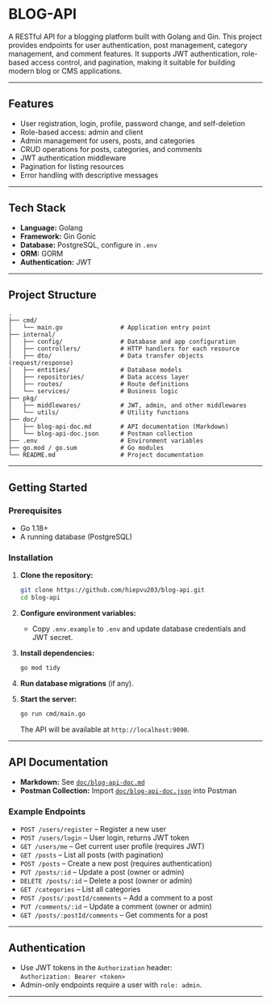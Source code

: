 # BLOG-API

A RESTful API for a blogging platform built with Golang and Gin. This project provides endpoints for user authentication, post management, category management, and comment features. It supports JWT authentication, role-based access control, and pagination, making it suitable for building modern blog or CMS applications.

---

## Features

- User registration, login, profile, password change, and self-deletion
- Role-based access: admin and client
- Admin management for users, posts, and categories
- CRUD operations for posts, categories, and comments
- JWT authentication middleware
- Pagination for listing resources
- Error handling with descriptive messages

---

## Tech Stack

- **Language:** Golang
- **Framework:** Gin Gonic
- **Database:** PostgreSQL, configure in `.env`
- **ORM:** GORM
- **Authentication:** JWT

---

## Project Structure

```
.
├── cmd/
│   └── main.go                # Application entry point
├── internal/
│   ├── config/                # Database and app configuration
│   ├── controllers/           # HTTP handlers for each resource
│   ├── dto/                   # Data transfer objects (request/response)
│   ├── entities/              # Database models
│   ├── repositories/          # Data access layer
│   ├── routes/                # Route definitions
│   └── services/              # Business logic
├── pkg/
│   ├── middlewares/           # JWT, admin, and other middlewares
│   └── utils/                 # Utility functions
├── doc/
│   ├── blog-api-doc.md        # API documentation (Markdown)
│   └── blog-api-doc.json      # Postman collection
├── .env                       # Environment variables
├── go.mod / go.sum            # Go modules
└── README.md                  # Project documentation
```

---

## Getting Started

### Prerequisites

- Go 1.18+
- A running database (PostgreSQL)

### Installation

1. **Clone the repository:**
    ```sh
    git clone https://github.com/hiepvu203/blog-api.git
    cd blog-api
    ```

2. **Configure environment variables:**
    - Copy `.env.example` to `.env` and update database credentials and JWT secret.

3. **Install dependencies:**
    ```sh
    go mod tidy
    ```

4. **Run database migrations** (if any).

5. **Start the server:**
    ```sh
    go run cmd/main.go
    ```
    The API will be available at `http://localhost:9090`.

---

## API Documentation

- **Markdown:** See [`doc/blog-api-doc.md`](doc/blog-api-doc.md)
- **Postman Collection:** Import [`doc/blog-api-doc.json`](doc/blog-api-doc.json) into Postman

### Example Endpoints

- `POST /users/register` – Register a new user
- `POST /users/login` – User login, returns JWT token
- `GET /users/me` – Get current user profile (requires JWT)
- `GET /posts` – List all posts (with pagination)
- `POST /posts` – Create a new post (requires authentication)
- `PUT /posts/:id` – Update a post (owner or admin)
- `DELETE /posts/:id` – Delete a post (owner or admin)
- `GET /categories` – List all categories
- `POST /posts/:postId/comments` – Add a comment to a post
- `PUT /comments/:id` – Update a comment (owner or admin)
- `GET /posts/:postId/comments` – Get comments for a post

---

## Authentication

- Use JWT tokens in the `Authorization` header:  
  `Authorization: Bearer <token>`
- Admin-only endpoints require a user with `role: admin`.

---

